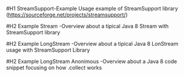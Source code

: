 #H1 StreamSupport-Example
Usage example of StreamSupport library (https://sourceforge.net/projects/streamsupport/)

#H2 Example Stream 
-Overview about a tipical Java 8 Stream with StreamSupport library

#H2 Example LongStream
-Overview about a tipical Java 8 LonStream usage with StreamSupport Library

#H2 Example LongStream Anonimous
-Overview about a Java 8 code snippet focusing on how .collect works
